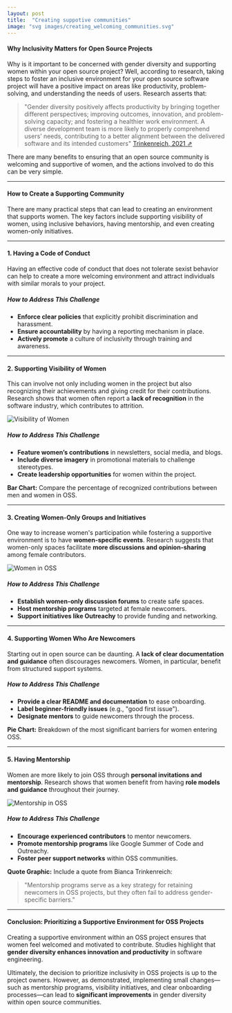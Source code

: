 ```yaml
---
layout: post
title:  "Creating suppotive communities"
image: "svg images/creating_welcoming_communities.svg"
---
```


#### Why Inclusivity Matters for Open Source Projects

Why is it important to be concerned with gender diversity and supporting women within your open source project? Well, according to research, taking steps to foster an inclusive environment for your open source software project will have a positive impact on areas like productivity, problem-solving, and understanding the needs of users. Research asserts that:

> "Gender diversity positively affects productivity by bringing together different perspectives; improving outcomes, innovation, and problem-solving capacity; and fostering a healthier work environment. A diverse development team is more likely to properly comprehend users’ needs, contributing to a better alignment between the delivered software and its intended customers" 
<a class="paper" target="__blank" href="https://ieeexplore.ieee.org/abstract/document/9402570">Trinkenreich, 2021 ⇗</a>

There are many benefits to ensuring that an open source community is welcoming and supportive of women, and the actions involved to do this can be very simple.

---

#### How to Create a Supporting Community

There are many practical steps that can lead to creating an environment that supports women. The key factors include supporting visibility of women, using inclusive behaviors, having mentorship, and even creating women-only initiatives.

---

#### 1. Having a Code of Conduct

Having an effective code of conduct that does not tolerate sexist behavior can help to create a more welcoming environment and attract individuals with similar morals to your project.

##### How to Address This Challenge
- **Enforce clear policies** that explicitly prohibit discrimination and harassment.
- **Ensure accountability** by having a reporting mechanism in place.
- **Actively promote** a culture of inclusivity through training and awareness.

---

#### 2. Supporting Visibility of Women

This can involve not only including women in the project but also recognizing their achievements and giving credit for their contributions. Research shows that women often report a **lack of recognition** in the software industry, which contributes to attrition.

![Visibility of Women](https://example.com/visibility.jpg)

##### How to Address This Challenge
- **Feature women’s contributions** in newsletters, social media, and blogs.
- **Include diverse imagery** in promotional materials to challenge stereotypes.
- **Create leadership opportunities** for women within the project.

**Bar Chart:** Compare the percentage of recognized contributions between men and women in OSS.

---

#### 3. Creating Women-Only Groups and Initiatives

One way to increase women's participation while fostering a supportive environment is to have **women-specific events**. Research suggests that women-only spaces facilitate **more discussions and opinion-sharing** among female contributors.

![Women in OSS](https://example.com/women-oss.jpg)

##### How to Address This Challenge
- **Establish women-only discussion forums** to create safe spaces.
- **Host mentorship programs** targeted at female newcomers.
- **Support initiatives like Outreachy** to provide funding and networking.

---

#### 4. Supporting Women Who Are Newcomers

Starting out in open source can be daunting. A **lack of clear documentation and guidance** often discourages newcomers. Women, in particular, benefit from structured support systems.

##### How to Address This Challenge
- **Provide a clear README and documentation** to ease onboarding.
- **Label beginner-friendly issues** (e.g., "good first issue").
- **Designate mentors** to guide newcomers through the process.

**Pie Chart:** Breakdown of the most significant barriers for women entering OSS.

---

#### 5. Having Mentorship

Women are more likely to join OSS through **personal invitations and mentorship**. Research shows that women benefit from having **role models and guidance** throughout their journey.

![Mentorship in OSS](https://example.com/mentorship.jpg)

##### How to Address This Challenge
- **Encourage experienced contributors** to mentor newcomers.
- **Promote mentorship programs** like Google Summer of Code and Outreachy.
- **Foster peer support networks** within OSS communities.

**Quote Graphic:** Include a quote from Bianca Trinkenreich:
> "Mentorship programs serve as a key strategy for retaining newcomers in OSS projects, but they often fail to address gender-specific barriers."

---

#### Conclusion: Prioritizing a Supportive Environment for OSS Projects

Creating a supportive environment within an OSS project ensures that women feel welcomed and motivated to contribute. Studies highlight that **gender diversity enhances innovation and productivity** in software engineering.

Ultimately, the decision to prioritize inclusivity in OSS projects is up to the project owners. However, as demonstrated, implementing small changes—such as mentorship programs, visibility initiatives, and clear onboarding processes—can lead to **significant improvements** in gender diversity within open source communities.

